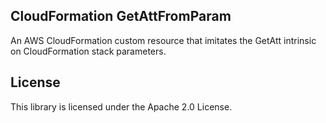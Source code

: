 ## CloudFormation GetAttFromParam 

An AWS CloudFormation custom resource that imitates the GetAtt intrinsic on CloudFormation stack parameters.

## License

This library is licensed under the Apache 2.0 License. 
